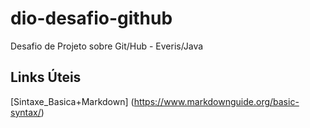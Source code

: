 # dio-desafio-github
Desafio de Projeto sobre Git/Hub - Everis/Java

## Links Úteis
[Sintaxe_Basica+Markdown] (https://www.markdownguide.org/basic-syntax/)
